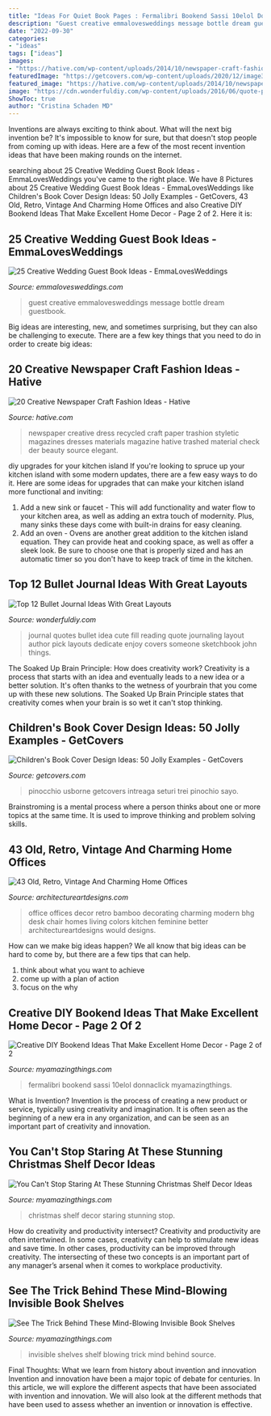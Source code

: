```yaml
---
title: "Ideas For Quiet Book Pages : Fermalibri Bookend Sassi 10elol Donnaclick Myamazingthings"
description: "Guest creative emmalovesweddings message bottle dream guestbook"
date: "2022-09-30"
categories:
- "ideas"
tags: ["ideas"]
images:
- "https://hative.com/wp-content/uploads/2014/10/newspaper-craft-fashion-ideas/9-creative-newspaper-craft-fashion-ideas.jpg"
featuredImage: "https://getcovers.com/wp-content/uploads/2020/12/image34.jpg"
featured_image: "https://hative.com/wp-content/uploads/2014/10/newspaper-craft-fashion-ideas/9-creative-newspaper-craft-fashion-ideas.jpg"
image: "https://cdn.wonderfuldiy.com/wp-content/uploads/2016/06/quote-page-765x1024.jpg"
ShowToc: true
author: "Cristina Schaden MD"
---
```



Inventions are always exciting to think about. What will the next big invention be? It's impossible to know for sure, but that doesn't stop people from coming up with ideas. Here are a few of the most recent invention ideas that have been making rounds on the internet.

	

		
searching about 25 Creative Wedding Guest Book Ideas - EmmaLovesWeddings you've came to the right place. We have 8 Pictures about 25 Creative Wedding Guest Book Ideas - EmmaLovesWeddings like Children&#039;s Book Cover Design Ideas: 50 Jolly Examples - GetCovers, 43 Old, Retro, Vintage And Charming Home Offices and also Creative DIY Bookend Ideas That Make Excellent Home Decor - Page 2 of 2. Here it is:
		
    
## 25 Creative Wedding Guest Book Ideas - EmmaLovesWeddings

<img loading=lazy src="http://emmalovesweddings.com/wp-content/uploads/2018/01/message-in-a-bottle-wedding-guest-book-ideas.jpg" onerror="this.onerror=null;this.src='https://tse1.mm.bing.net/th?id=OIP.GsL447NUXMZzY6MzioFMyAHaOj&amp;pid=15.1';" alt="25 Creative Wedding Guest Book Ideas - EmmaLovesWeddings">

_Source: emmalovesweddings.com_

>guest creative emmalovesweddings message bottle dream guestbook. 

	

Big ideas are interesting, new, and sometimes surprising, but they can also be challenging to execute. There are a few key things that you need to do in order to create big ideas:

    
## 20 Creative Newspaper Craft Fashion Ideas - Hative

<img loading=lazy src="https://hative.com/wp-content/uploads/2014/10/newspaper-craft-fashion-ideas/9-creative-newspaper-craft-fashion-ideas.jpg" onerror="this.onerror=null;this.src='https://tse1.mm.bing.net/th?id=OIP.fPJPlIWPf64Z5ADKntO8VQHaLK&amp;pid=15.1';" alt="20 Creative Newspaper Craft Fashion Ideas - Hative">

_Source: hative.com_

>newspaper creative dress recycled craft paper trashion styletic magazines dresses materials magazine hative trashed material check der beauty source elegant. 

	

diy upgrades for your kitchen island
If you're looking to spruce up your kitchen island with some modern updates, there are a few easy ways to do it. Here are some ideas for upgrades that can make your kitchen island more functional and inviting: 
1. Add a new sink or faucet - This will add functionality and water flow to your kitchen area, as well as adding an extra touch of modernity. Plus, many sinks these days come with built-in drains for easy cleaning. 
2. Add an oven - Ovens are another great addition to the kitchen island equation. They can provide heat and cooking space, as well as offer a sleek look. Be sure to choose one that is properly sized and has an automatic timer so you don't have to keep track of time in the kitchen. 

    
## Top 12 Bullet Journal Ideas With Great Layouts

<img loading=lazy src="https://cdn.wonderfuldiy.com/wp-content/uploads/2016/06/quote-page-765x1024.jpg" onerror="this.onerror=null;this.src='https://tse2.mm.bing.net/th?id=OIP.e8D-kvjslp_nvuW19_fbkQHaJ6&amp;pid=15.1';" alt="Top 12 Bullet Journal Ideas With Great Layouts">

_Source: wonderfuldiy.com_

>journal quotes bullet idea cute fill reading quote journaling layout author pick layouts dedicate enjoy covers someone sketchbook john things. 

	

The Soaked Up Brain Principle: How does creativity work?
Creativity is a process that starts with an idea and eventually leads to a new idea or a better solution. It's often thanks to the wetness of yourbrain that you come up with these new solutions. The Soaked Up Brain Principle states that creativity comes when your brain is so wet it can't stop thinking.

    
## Children&#039;s Book Cover Design Ideas: 50 Jolly Examples - GetCovers

<img loading=lazy src="https://getcovers.com/wp-content/uploads/2020/12/image34.jpg" onerror="this.onerror=null;this.src='https://tse2.mm.bing.net/th?id=OIP.gpKLnBeKKCWSlStruuKcRQHaLC&amp;pid=15.1';" alt="Children&#039;s Book Cover Design Ideas: 50 Jolly Examples - GetCovers">

_Source: getcovers.com_

>pinocchio usborne getcovers intreaga seturi trei pinochio sayo. 

	

Brainstroming is a mental process where a person thinks about one or more topics at the same time. It is used to improve thinking and problem solving skills.

    
## 43 Old, Retro, Vintage And Charming Home Offices

<img loading=lazy src="https://www.architectureartdesigns.com/wp-content/uploads/2013/04/ArchitectureArtDesigns-11103.jpg" onerror="this.onerror=null;this.src='https://tse1.mm.bing.net/th?id=OIP.gAI8ldAWTrQD5h1trN4QuwHaJ3&amp;pid=15.1';" alt="43 Old, Retro, Vintage And Charming Home Offices">

_Source: architectureartdesigns.com_

>office offices decor retro bamboo decorating charming modern bhg desk chair homes living colors kitchen feminine better architectureartdesigns would designs. 

	

How can we make big ideas happen?
We all know that big ideas can be hard to come by, but there are a few tips that can help. 
1. think about what you want to achieve 
2. come up with a plan of action 
3. focus on the why 

    
## Creative DIY Bookend Ideas That Make Excellent Home Decor - Page 2 Of 2

<img loading=lazy src="https://myamazingthings.com/wp-content/uploads/2017/07/bookend-ideas-7.jpg" onerror="this.onerror=null;this.src='https://tse3.mm.bing.net/th?id=OIP.2i8vVow55vX0_F7LZzpuTgHaEH&amp;pid=15.1';" alt="Creative DIY Bookend Ideas That Make Excellent Home Decor - Page 2 of 2">

_Source: myamazingthings.com_

>fermalibri bookend sassi 10elol donnaclick myamazingthings. 

	

What is Invention?
Invention is the process of creating a new product or service, typically using creativity and imagination. It is often seen as the beginning of a new era in any organization, and can be seen as an important part of creativity and innovation.

    
## You Can&#039;t Stop Staring At These Stunning Christmas Shelf Decor Ideas

<img loading=lazy src="http://myamazingthings.com/wp-content/uploads/2017/12/christmas-shelf-decor-3-.jpg" onerror="this.onerror=null;this.src='https://tse2.mm.bing.net/th?id=OIP.NTDYbDqkbJcmVIQpa7wydwHaLH&amp;pid=15.1';" alt="You Can&#039;t Stop Staring At These Stunning Christmas Shelf Decor Ideas">

_Source: myamazingthings.com_

>christmas shelf decor staring stunning stop. 

	

How do creativity and productivity intersect?
Creativity and productivity are often intertwined. In some cases, creativity can help to stimulate new ideas and save time. In other cases, productivity can be improved through creativity. The intersecting of these two concepts is an important part of any manager’s arsenal when it comes to workplace productivity.

    
## See The Trick Behind These Mind-Blowing Invisible Book Shelves

<img loading=lazy src="https://myamazingthings.com/wp-content/uploads/2018/02/invisible-shelf-.jpg" onerror="this.onerror=null;this.src='https://tse3.mm.bing.net/th?id=OIP.we3Ap0f5mVI579qJLvHgKgHaKS&amp;pid=15.1';" alt="See The Trick Behind These Mind-Blowing Invisible Book Shelves">

_Source: myamazingthings.com_

>invisible shelves shelf blowing trick mind behind source. 

	

Final Thoughts: What we learn from history about invention and innovation
Invention and innovation have been a major topic of debate for centuries. In this article, we will explore the different aspects that have been associated with invention and innovation. We will also look at the different methods that have been used to assess whether an invention or innovation is effective.

